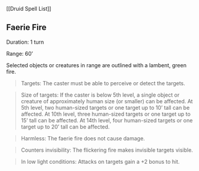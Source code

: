 [[Druid Spell List]]

## Faerie Fire   

Duration: 1 turn

Range: 60’

Selected objects or creatures in range are outlined with a lambent, green fire.

> Targets: The caster must be able to perceive or detect the targets.

> Size of targets: If the caster is below 5th level, a single object or creature of approximately human size (or smaller) can be affected. 
> At 5th level, two human-sized targets or one target up to 10’ tall can be affected. 
> At 10th level, three human-sized targets or one target up to 15’ tall can be affected. 
> At 14th level, four human-sized targets or one target up to 20’ tall can be affected.

> Harmless: The faerie fire does not cause damage.

> Counters invisibility: The flickering fire makes invisible targets visible.

> In low light conditions: Attacks on targets gain a +2 bonus to hit.